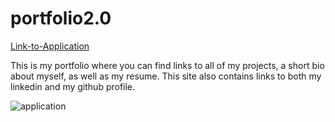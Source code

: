 # portfolio2.0

[Link-to-Application](https://babco1kr.github.io/portfolio2.0/)

This is my portfolio where you can find links to all of my projects, a short bio about myself, as well as my resume. This site also contains links to both my linkedin and my github profile.

![application](https://github.com/babco1kr/portfolio2.0/blob/master/public/assets/images/App.PNG?raw=true)